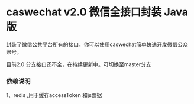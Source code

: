 caswechat v2.0 微信全接口封装 Java版
========================================

封装了微信公共平台所有的接口，你可以使用caswechat简单快速开发微信公众账号。

目前2.0 分支接口还不全，在持续更新中。可切换至master分支

### 依赖说明
1、redis ,用于缓存accessToken 和js票据
